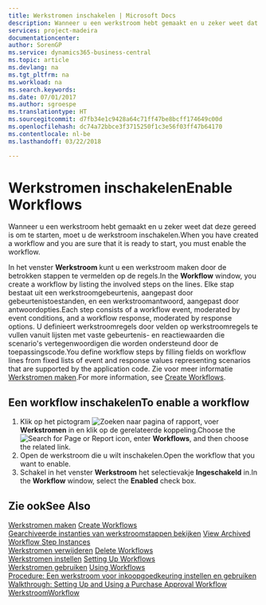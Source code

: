 ```yaml
---
title: Werkstromen inschakelen | Microsoft Docs
description: Wanneer u een werkstroom hebt gemaakt en u zeker weet dat deze gereed is om te starten, moet u de werkstroom inschakelen.
services: project-madeira
documentationcenter: 
author: SorenGP
ms.service: dynamics365-business-central
ms.topic: article
ms.devlang: na
ms.tgt_pltfrm: na
ms.workload: na
ms.search.keywords: 
ms.date: 07/01/2017
ms.author: sgroespe
ms.translationtype: HT
ms.sourcegitcommit: d7fb34e1c9428a64c71ff47be8bcff174649c00d
ms.openlocfilehash: dc74a72bbce3f3715250f1c3e56f03ff47b64170
ms.contentlocale: nl-be
ms.lasthandoff: 03/22/2018

---
```

# <a name="enable-workflows"></a><span data-ttu-id="6c422-103">Werkstromen inschakelen</span><span class="sxs-lookup"><span data-stu-id="6c422-103">Enable Workflows</span></span>
<span data-ttu-id="6c422-104">Wanneer u een werkstroom hebt gemaakt en u zeker weet dat deze gereed is om te starten, moet u de werkstroom inschakelen.</span><span class="sxs-lookup"><span data-stu-id="6c422-104">When you have created a workflow and you are sure that it is ready to start, you must enable the workflow.</span></span>  

 <span data-ttu-id="6c422-105">In het venster **Werkstroom** kunt u een werkstroom maken door de betrokken stappen te vermelden op de regels.</span><span class="sxs-lookup"><span data-stu-id="6c422-105">In the **Workflow** window, you create a workflow by listing the involved steps on the lines.</span></span> <span data-ttu-id="6c422-106">Elke stap bestaat uit een werkstroomgebeurtenis, aangepast door gebeurtenistoestanden, en een werkstroomantwoord, aangepast door antwoordopties.</span><span class="sxs-lookup"><span data-stu-id="6c422-106">Each step consists of a workflow event, moderated by event conditions, and a workflow response, moderated by response options.</span></span> <span data-ttu-id="6c422-107">U definieert werkstroomregels door velden op werkstroomregels te vullen vanuit lijsten met vaste gebeurtenis- en reactiewaarden die scenario's vertegenwoordigen die worden ondersteund door de toepassingscode.</span><span class="sxs-lookup"><span data-stu-id="6c422-107">You define workflow steps by filling fields on workflow lines from fixed lists of event and response values representing scenarios that are supported by the application code.</span></span> <span data-ttu-id="6c422-108">Zie voor meer informatie [Werkstromen maken](across-how-to-create-workflows.md).</span><span class="sxs-lookup"><span data-stu-id="6c422-108">For more information, see [Create Workflows](across-how-to-create-workflows.md).</span></span>  

## <a name="to-enable-a-workflow"></a><span data-ttu-id="6c422-109">Een workflow inschakelen</span><span class="sxs-lookup"><span data-stu-id="6c422-109">To enable a workflow</span></span>  
1.  <span data-ttu-id="6c422-110">Klik op het pictogram ![Zoeken naar pagina of rapport](media/ui-search/search_small.png "pictogram Zoeken naar pagina of rapport"), voer **Werkstromen** in en klik op de gerelateerde koppeling.</span><span class="sxs-lookup"><span data-stu-id="6c422-110">Choose the ![Search for Page or Report](media/ui-search/search_small.png "Search for Page or Report icon") icon, enter **Workflows**, and then choose the related link.</span></span>  
2.  <span data-ttu-id="6c422-111">Open de werkstroom die u wilt inschakelen.</span><span class="sxs-lookup"><span data-stu-id="6c422-111">Open the workflow that you want to enable.</span></span>  
3.  <span data-ttu-id="6c422-112">Schakel in het venster **Werkstroom** het selectievakje **Ingeschakeld** in.</span><span class="sxs-lookup"><span data-stu-id="6c422-112">In the **Workflow** window, select the **Enabled** check box.</span></span>  

## <a name="see-also"></a><span data-ttu-id="6c422-113">Zie ook</span><span class="sxs-lookup"><span data-stu-id="6c422-113">See Also</span></span>  
 <span data-ttu-id="6c422-114">[Werkstromen maken](across-how-to-create-workflows.md) </span><span class="sxs-lookup"><span data-stu-id="6c422-114">[Create Workflows](across-how-to-create-workflows.md) </span></span>  
 <span data-ttu-id="6c422-115">[Gearchiveerde instanties van werkstroomstappen bekijken](across-how-to-view-archived-workflow-step-instances.md) </span><span class="sxs-lookup"><span data-stu-id="6c422-115">[View Archived Workflow Step Instances](across-how-to-view-archived-workflow-step-instances.md) </span></span>  
 <span data-ttu-id="6c422-116">[Werkstromen verwijderen](across-how-to-delete-workflows.md) </span><span class="sxs-lookup"><span data-stu-id="6c422-116">[Delete Workflows](across-how-to-delete-workflows.md) </span></span>  
 <span data-ttu-id="6c422-117">[Werkstromen instellen](across-set-up-workflows.md) </span><span class="sxs-lookup"><span data-stu-id="6c422-117">[Setting Up Workflows](across-set-up-workflows.md) </span></span>  
 <span data-ttu-id="6c422-118">[Werkstromen gebruiken](across-use-workflows.md) </span><span class="sxs-lookup"><span data-stu-id="6c422-118">[Using Workflows](across-use-workflows.md) </span></span>  
 <span data-ttu-id="6c422-119">[Procedure: Een werkstroom voor inkoopgoedkeuring instellen en gebruiken](walkthrough-setting-up-and-using-a-purchase-approval-workflow.md) </span><span class="sxs-lookup"><span data-stu-id="6c422-119">[Walkthrough: Setting Up and Using a Purchase Approval Workflow](walkthrough-setting-up-and-using-a-purchase-approval-workflow.md) </span></span>  
 [<span data-ttu-id="6c422-120">Werkstroom</span><span class="sxs-lookup"><span data-stu-id="6c422-120">Workflow</span></span>](across-workflow.md)   

